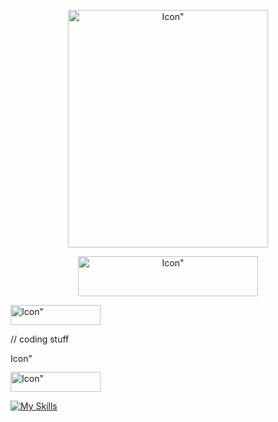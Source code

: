 <p align="center">
    <img width="320" height="380" src="https://static.wikia.nocookie.net/hellokitty/images/8/8d/Sanrio_Characters_Kuromi_Image016.png/revision/latest?cb=20170404142717" alt=Icon">
</p>

<p align="center"><img width="288" height="64" src="https://cdn.discordapp.com/attachments/1155565875257147533/1156749731125547068/text-1695861022270.png?ex=65161aa3&is=6514c923&hm=a3d94b9ea5b591faaddc6e1d5ef210b4a0262f6c3d088ba1f964cfc643970c79&" alt=Icon"></p>

<p><img width="144" height="32" src="https://cdn.discordapp.com/attachments/1155565875257147533/1156750078871076904/text-1695861105167.png?ex=65161af6&is=6514c976&hm=b4e01c1e5f7363213d390a6fded87381658a501fd23eb05f3e9c4969968d0f14&" alt=Icon"></p>

// coding stuff
<p><img width=97" height="16" src="https://media.discordapp.net/attachments/1155565875257147533/1156751251791433738/text-1695861346633.png?ex=65161c0d&is=6514ca8d&hm=921e78e7ae520dc55f6a8b0d09c375875a80441f6675e2d4c523a1ed0205d7b8&=&width=582&height=97" alt=Icon"></p>

<p><img width="144" height="32" src="https://cdn.discordapp.com/attachments/1155565875257147533/1156750266956267630/text-1695861151022.png?ex=65161b23&is=6514c9a3&hm=6a0d05568aca86c2a995a1f0bd0651e753af3d8c2d41acbd5bfa55221d609b53&" alt=Icon"></p>

[![My Skills](https://skillicons.dev/icons?i=python,kotlin,html&perline=4)](https://skillicons.dev)
